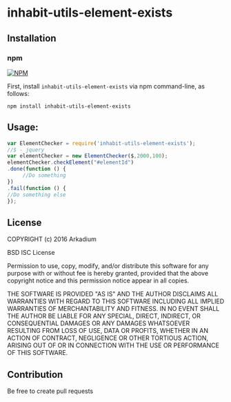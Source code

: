 inhabit-utils-element-exists
===========

## Installation
### npm
[![NPM](https://nodei.co/npm/inhabit-utils-element-exists.png)](https://nodei.co/npm/inhabit-utils-element-exists/)

First, install `inhabit-utils-element-exists` via npm command-line, as follows:
```
npm install inhabit-utils-element-exists
```
## Usage:
```javascript
var ElementChecker = require('inhabit-utils-element-exists');
//$ - jquery
var elementChecker = new ElementChecker($,2000,100);
elementChecker.checkElement("#elementId")
.done(function () {
     //Do something
})
.fail(function () {
//Do something else
});
```

## License
COPYRIGHT (c) 2016 Arkadium

BSD ISC License

Permission to use, copy, modify, and/or distribute this software for any
purpose with or without fee is hereby granted, provided that the above
copyright notice and this permission notice appear in all copies.

THE SOFTWARE IS PROVIDED "AS IS" AND THE AUTHOR DISCLAIMS ALL WARRANTIES
WITH REGARD TO THIS SOFTWARE INCLUDING ALL IMPLIED WARRANTIES OF
MERCHANTABILITY AND FITNESS. IN NO EVENT SHALL THE AUTHOR BE LIABLE FOR
ANY SPECIAL, DIRECT, INDIRECT, OR CONSEQUENTIAL DAMAGES OR ANY DAMAGES
WHATSOEVER RESULTING FROM LOSS OF USE, DATA OR PROFITS, WHETHER IN AN
ACTION OF CONTRACT, NEGLIGENCE OR OTHER TORTIOUS ACTION, ARISING OUT OF
OR IN CONNECTION WITH THE USE OR PERFORMANCE OF THIS SOFTWARE.

## Contribution
Be free to create pull requests
